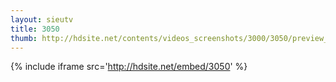 ```yaml
---
layout: sieutv
title: 3050
thumb: http://hdsite.net/contents/videos_screenshots/3000/3050/preview_360p.mp4.jpg
---
```

{% include iframe src='http://hdsite.net/embed/3050' %}
 
